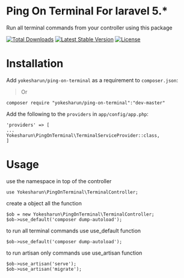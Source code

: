 # Ping On Terminal For laravel 5.*
Run all terminal commands from your controller using this package

<p align="left">
<a href="https://packagist.org/packages/laravel/framework"><img src="https://poser.pugx.org/yokesharun/ping-on-terminal/d/total.svg" alt="Total Downloads"></a>
<a href="https://packagist.org/packages/laravel/framework"><img src="https://poser.pugx.org/yokesharun/ping-on-terminal/v/stable.svg" alt="Latest Stable Version"></a>
<a href="https://packagist.org/packages/laravel/framework"><img src="https://poser.pugx.org/yokesharun/ping-on-terminal/license.svg" alt="License"></a>
</p>

Installation
============================

Add `yokesharun/ping-on-terminal` as a requirement to `composer.json`:

> Or

```
composer require "yokesharun/ping-on-terminal":"dev-master"
```
 Add the following to the `providers` in `app/config/app.php`: 

```
'providers' => [
...
Yokesharun\PingOnTerminal\TerminalServiceProvider::class,
]
```

Usage
============================

use the namespace in top of the controller

```
use Yokesharun\PingOnTerminal\TerminalController;
```

create a object all the function

```
$ob = new Yokesharun\PingOnTerminal\TerminalController;
$ob->use_default('composer dump-autoload');
```

to run all terminal commands use use_default function

```
$ob->use_default('composer dump-autoload');
```

to run artisan only commands use use_artisan function

```
$ob->use_artisan('serve');
$ob->use_artisan('migrate');
```
